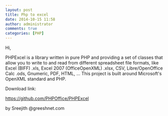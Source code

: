 ```yaml
---
layout: post
title: Php to excel
date: 2014-10-15 11:58
author: administrator
comments: true
categories: [PHP]
---
```

Hi,

PHPExcel is a library written in pure PHP and providing a set of classes that allow you to write to and read from different spreadsheet file formats, like Excel (BIFF) .xls, Excel 2007 (OfficeOpenXML) .xlsx, CSV, Libre/OpenOffice Calc .ods, Gnumeric, PDF, HTML, ... This project is built around Microsoft's OpenXML standard and PHP.

Download link:

https://github.com/PHPOffice/PHPExcel

by Sreejith @greeshnet.com
